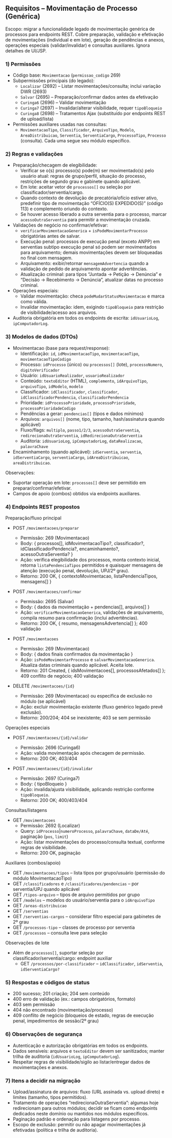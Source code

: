 ## Requisitos – Movimentação de Processo (Genérica)

Escopo: migrar a funcionalidade legado de movimentação genérica de processos para endpoints REST. Cobre preparação, validação e efetivação de movimentações (individual e em lote), geração de pendências e anexos, operações especiais (validar/invalidar) e consultas auxiliares. Ignora detalhes de UI/JSP.

### 1) Permissões
- Código base: `Movimentacao` (`permissao_codigo` 269)
- Subpermissões principais (do legado):
  - `Localizar` (2692) – Listar movimentações/consulta; inclui variação DWR (2693)
  - `Salvar` (2695) – Preparação/confirmar dados antes da efetivação
  - `Curinga6` (2696) – Validar movimentação
  - `Curinga7` (2697) – Invalidar/alterar visibilidade, requer `tipoBloqueio`
  - `Curinga8` (2698) – Tratamentos Ajax (substituído por endpoints REST de upload/lista)
- Permissões auxiliares usadas nas consultas:
  - `MovimentacaoTipo`, `Classificador`, `ArquivoTipo`, `Modelo`, `AreaDistribuicao`, `Serventia`, `ServentiaCargo`, `ProcessoTipo`, `Processo` (consulta). Cada uma segue seu módulo específico.

### 2) Regras e validações
- Preparação/checagem de elegibilidade:
  - Verificar se o(s) processo(s) pode(m) ser movimentado(s) pelo usuário atual: regras de grupo/perfil, situação do processo, restrições de segundo grau e gabinete quando aplicável.
  - Em lote: aceitar vetor de `processos[]` ou seleção por classificador/serventia/cargo.
  - Quando contexto de devolução de precatória/ofício estiver ativo, predefinir tipo de movimentação “OFÍCIO(S) EXPEDIDO(S)” (código 113) e complemento oriundo do contexto.
  - Se houver acesso liberado a outra serventia para o processo, marcar `acessoOutraServentia` para permitir a movimentação cruzada.
- Validações de negócio no confirmar/efetivar:
  - `verificarMovimentacaoGenerica` + `isPodeMovimentarProcesso` obrigatórias antes de salvar.
  - Execução penal: processos de execução penal (exceto ANPP) em serventias subtipo execução penal só podem ser movimentados para arquivamento; demais movimentações devem ser bloqueadas no final com mensagem.
  - Arquivamento: exibir/retornar `mensagemAdvertencia` quando a validação de pedido de arquivamento apontar advertências.
  - Atualização criminal: para tipos “Juntada -> Petição -> Denúncia” e “Decisão -> Recebimento -> Denúncia”, atualizar datas no processo criminal.
- Operações especiais:
  - Validar movimentação: checa `podeMudarStatusMovimentacao` e marca como válida.
  - Invalidar movimentação: idem, exigindo `tipoBloqueio` para restrição de visibilidade/acesso aos arquivos.
- Auditoria obrigatória em todos os endpoints de escrita: `idUsuarioLog`, `ipComputadorLog`.

### 3) Modelos de dados (DTOs)
- Movimentacao (base para request/response):
  - Identificação: `id`, `idMovimentacaoTipo`, `movimentacaoTipo`, `movimentacaoTipoCodigo`
  - Processo: `idProcesso` (único) ou `processos[]` (lote), `processoNumero`, `digitoVerificador`
  - Usuário: `idUsuarioRealizador`, `usuarioRealizador`
  - Conteúdo: `textoEditor` (HTML), `complemento`, `idArquivoTipo`, `arquivoTipo`, `idModelo`, `modelo`
  - Classificador: `idClassificador`, `classificador`, `idClassificadorPendencia`, `classificadorPendencia`
  - Prioridade: `idProcessoPrioridade`, `processoPrioridade`, `processoPrioridadeCodigo`
  - Pendências a gerar: `pendencias[]` (tipos e dados mínimos)
  - Arquivos: `arquivos[]` (nome, tipo, tamanho, hash/assinatura quando aplicável)
  - Fluxo/flags: `multiplo`, `passo1/2/3`, `acessoOutraServentia`, `redirecionaOutraServentia`, `idRedirecionaOutraServentia`
  - Auditoria: `idUsuarioLog`, `ipComputadorLog`, `dataRealizacao`, `palavraChave`
- Encaminhamento (quando aplicável): `idServentia`, `serventia`, `idServentiaCargo`, `serventiaCargo`, `idAreaDistribuicao`, `areaDistribuicao`.

Observações:
- Suportar operação em lote: `processos[]` deve ser permitido em preparar/confirmar/efetivar.
- Campos de apoio (combos) obtidos via endpoints auxiliares.

### 4) Endpoints REST propostos

Preparação/fluxo principal
- POST `/movimentacoes/preparar`
  - Permissão: 269 (Movimentacao)
  - Body: { processos[], idMovimentacaoTipo?, classificador?, idClassificadorPendencia?, encaminhamento?, acessoOutraServentia? }
  - Ação: verifica elegibilidade dos processos, monta contexto inicial, retorna `listaPendenciaTipos` permitidos e quaisquer mensagens de atenção (execução penal, devolução, UPJ/2º grau).
  - Retorno: 200 OK, { contextoMovimentacao, listaPendenciaTipos, mensagens[] }

- POST `/movimentacoes/confirmar`
  - Permissão: 2695 (Salvar)
  - Body: { dados da movimentação + pendencias[], arquivos[] }
  - Ação: `verificarMovimentacaoGenerica`, validações de arquivamento, compila resumo para confirmação (inclui advertências).
  - Retorno: 200 OK, { resumo, mensagensAdvertencia[] }; 400 validação

- POST `/movimentacoes`
  - Permissão: 269 (Movimentacao)
  - Body: { dados finais confirmados da movimentação }
  - Ação: `isPodeMovimentarProcesso` e `salvarMovimentacaoGenerica`. Atualiza datas criminais quando aplicável. Aceita lote.
  - Retorno: 201 Created, { idsMovimentacoes[], processosAfetados[] }; 409 conflito de negócio; 400 validação

- DELETE `/movimentacoes/{id}`
  - Permissão: 269 (Movimentacao) ou específica de exclusão no módulo (se aplicável)
  - Ação: excluir movimentação existente (fluxo genérico legado prevê exclusão).
  - Retorno: 200/204; 404 se inexistente; 403 se sem permissão

Operações especiais
- POST `/movimentacoes/{id}/validar`
  - Permissão: 2696 (Curinga6)
  - Ação: valida movimentação após checagem de permissão.
  - Retorno: 200 OK; 403/404

- POST `/movimentacoes/{id}/invalidar`
  - Permissão: 2697 (Curinga7)
  - Body: { tipoBloqueio }
  - Ação: invalida/ajusta visibilidade, aplicando restrição conforme `tipoBloqueio`.
  - Retorno: 200 OK; 400/403/404

Consultas/listagens
- GET `/movimentacoes`
  - Permissão: 2692 (Localizar)
  - Query: `idProcesso`|`numeroProcesso`, `palavraChave`, `dataDe/Até`, paginação (`pos`, `limit`)
  - Ação: listar movimentações do processo/consulta textual, conforme regras de visibilidade.
  - Retorno: 200 OK, paginação

Auxiliares (combos/apoio)
- GET `/movimentacoes/tipos` – lista tipos por grupo/usuário (permissão do módulo MovimentacaoTipo)
- GET `/classificadores` e `/classificadores/pendencias` – por serventia/UPJ quando aplicável
- GET `/tipos-arquivo` – tipos de arquivo permitidos por grupo
- GET `/modelos` – modelos do usuário/serventia para o `idArquivoTipo`
- GET `/areas-distribuicao`
- GET `/serventias`
- GET `/serventias-cargos` – considerar filtro especial para gabinetes de 2º grau
- GET `/processos-tipo` – classes de processo por serventia
- GET `/processos` – consulta leve para seleção

Observações de lote
- Além de `processos[]`, suportar seleção por classificador/serventia/cargo: endpoint auxiliar
  - GET `/processos/por-classificador` – `idClassificador`, `idServentia`, `idServentiaCargo?`

### 5) Respostas e códigos de status
- 200 sucesso; 201 criação; 204 sem conteúdo
- 400 erro de validação (ex.: campos obrigatórios, formato)
- 403 sem permissão
- 404 não encontrado (movimentação/processo)
- 409 conflito de negócio (bloqueios de estado, regras de execução penal, impedimentos de sessão/2º grau)

### 6) Observações de segurança
- Autenticação e autorização obrigatórias em todos os endpoints.
- Dados sensíveis: arquivos e `textoEditor` devem ser sanitizados; manter trilha de auditoria (`idUsuarioLog`, `ipComputadorLog`).
- Respeitar regras de visibilidade/sigilo ao listar/entregar dados de movimentações e anexos.

### 7) Itens a decidir na migração
- Upload/assinatura de arquivos: fluxo (URL assinada vs. upload direto) e limites (tamanho, tipos permitidos).
- Tratamento de operações “redirecionaOutraServentia”: algumas hoje redirecionam para outros módulos; decidir se ficam como endpoints dedicados neste domínio ou mantidos nos módulos específicos.
- Paginação padrão e ordenação para listagens por processo.
- Escopo de exclusão: permitir ou não apagar movimentações já efetivadas (política e trilha de auditoria).


